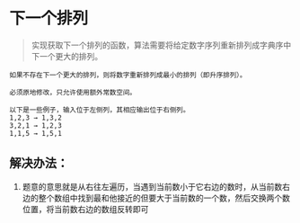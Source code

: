 # 下一个排列

> 实现获取下一个排列的函数，算法需要将给定数字序列重新排列成字典序中下一个更大的排列。

```
如果不存在下一个更大的排列，则将数字重新排列成最小的排列（即升序排列）。

必须原地修改，只允许使用额外常数空间。

以下是一些例子，输入位于左侧列，其相应输出位于右侧列。
1,2,3 → 1,3,2
3,2,1 → 1,2,3
1,1,5 → 1,5,1
```

## 解决办法：
1. 题意的意思就是从右往左遍历，当遇到当前数小于它右边的数时，从当前数右边的整个数组中找到最和他接近的但要大于当前数的一个数，然后交换两个数位置，将当前数右边的数组反转即可
